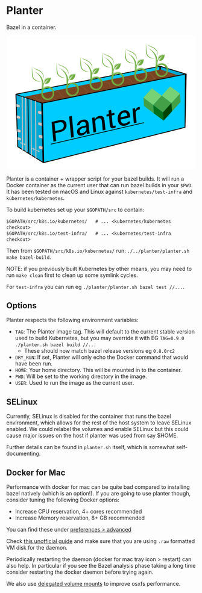 # Planter 
Bazel in a container.

<img src="planter-logo.svg" />

Planter is a container + wrapper script for your bazel builds.
It will run a Docker container as the current user that can run bazel builds
in your `$PWD`. It has been tested on macOS and Linux against
`kubernetes/test-infra` and `kubernetes/kubernetes`.

To build kubernetes set up your `$GOPATH/src` to contain:
```
$GOPATH/src/k8s.io/kubernetes/   # ... <kubernetes/kubernetes checkout>
$GOPATH/src/k8s.io/test-infra/   # ... <kubernetes/test-infra checkout>
```
Then from `$GOPATH/src/k8s.io/kubernetes/` run:
 `./../planter/planter.sh make bazel-build`.

NOTE: if you previously built Kubernetes by other means, you may need to run
`make clean` first to clean up some symlink cycles.

 For `test-infra` you can run eg `./planter/planter.sh bazel test //...`.

## Options

Planter respects the following environment variables:

 - `TAG`: The Planter image tag. This will default to the current stable
   version used to build Kubernetes, but you may override it with EG
   `TAG=0.9.0 ./planter.sh bazel build //...`
   - These should now match bazel release versions eg `0.8.0rc2`
 - `DRY_RUN`: If set, Planter will only echo the Docker command that would have
   been run.
 - `HOME`: Your home directory. This will be mounted in to the container.
 - `PWD`: Will be set to the working directory in the image.
 - `USER`: Used to run the image as the current user.

## SELinux

Currently, SELinux is disabled for the container that runs the bazel
environment, which allows for the rest of the host system to leave SELinux
enabled. We could relabel the volumes and enable SELinux but this could cause
major issues on the host if planter was used from say $HOME.


Further details can be found in `planter.sh` itself, which is somewhat
self-documenting.

## Docker for Mac

Performance with docker for mac can be quite bad compared to installing bazel 
natively (which is an option!). If you are going to use planter though, 
consider tuning the following Docker options:

- Increase CPU reservation, 4+ cores recommended
- Increase Memory reservation, 8+ GB recommended

You can find these under [preferences > advanced](https://docs.docker.com/docker-for-mac/#advanced)

Check [this unofficial guide](https://medium.com/@TomKeur/how-get-better-disk-performance-in-docker-for-mac-2ba1244b5b70)
and make sure that you are using `.raw` formatted VM disk for the daemon. 

Periodically restarting the daemon (docker for mac tray icon > restart) can
also help. In particular if you see the Bazel analysis phase taking a long time
consider restarting the docker daemon before trying again.

We also use [delegated volume mounts](https://docs.docker.com/docker-for-mac/osxfs-caching/) to improve osxfs performance.

